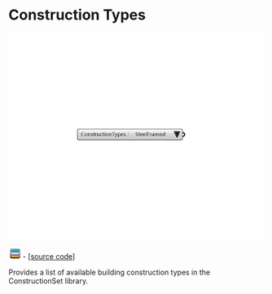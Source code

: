 # Construction Types

![](../../.gitbook/assets/Construction_Types.png)

![](../../.gitbook/assets/Construction_Types%20%281%29.png) - [\[source code\]](https://github.com/ladybug-tools/honeybee-grasshopper-energy/blob/master/honeybee_grasshopper_energy/src//HB%20Construction%20Types.py)

Provides a list of available building construction types in the ConstructionSet library.

